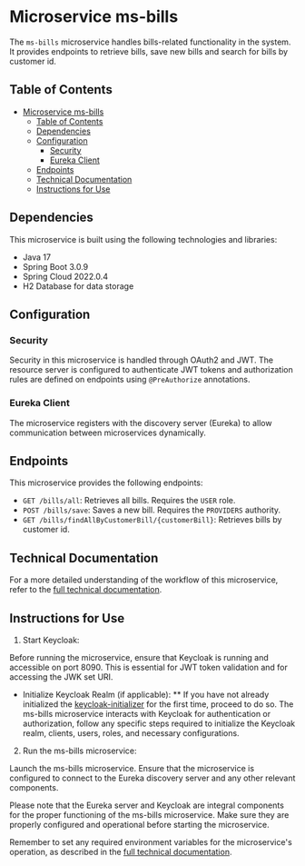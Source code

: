 # Microservice ms-bills

The `ms-bills` microservice handles bills-related functionality in the system. It provides endpoints to retrieve bills, save new bills and search for bills by customer id.

## Table of Contents

- [Microservice ms-bills](#microservice-ms-bills)
  - [Table of Contents](#table-of-contents)
  - [Dependencies](#dependencies)
  - [Configuration](#configuration)
    - [Security](#security)
    - [Eureka Client](#eureka-client)
  - [Endpoints](#endpoints)
  - [Technical Documentation](#technical-documentation)
  - [Instructions for Use](#instructions-for-use)

## Dependencies

This microservice is built using the following technologies and libraries:

- Java 17
- Spring Boot 3.0.9
- Spring Cloud 2022.0.4
- H2 Database for data storage

## Configuration

### Security

Security in this microservice is handled through OAuth2 and JWT. The resource server is configured to authenticate JWT tokens and authorization rules are defined on endpoints using `@PreAuthorize` annotations.

### Eureka Client

The microservice registers with the discovery server (Eureka) to allow communication between microservices dynamically.

## Endpoints

This microservice provides the following endpoints:

- `GET /bills/all`: Retrieves all bills. Requires the `USER` role.
- `POST /bills/save`: Saves a new bill. Requires the `PROVIDERS` authority.
- `GET /bills/findAllByCustomerBill/{customerBill}`: Retrieves bills by customer id.

## Technical Documentation

For a more detailed understanding of the workflow of this microservice, refer to the [full technical documentation](../README.md).

## Instructions for Use

1. Start Keycloak:

Before running the microservice, ensure that Keycloak is running and accessible on port 8090. This is essential for JWT token validation and for accessing the JWK set URI.

- Initialize Keycloak Realm (if applicable): \*\* If you have not already initialized the [keycloak-initializer](../keycloak-initializer/) for the first time, proceed to do so. The ms-bills microservice interacts with Keycloak for authentication or authorization, follow any specific steps required to initialize the Keycloak realm, clients, users, roles, and necessary configurations.

2. Run the ms-bills microservice:

Launch the ms-bills microservice. Ensure that the microservice is configured to connect to the Eureka discovery server and any other relevant components.

Please note that the Eureka server and Keycloak are integral components for the proper functioning of the ms-bills microservice. Make sure they are properly configured and operational before starting the microservice.

Remember to set any required environment variables for the microservice's operation, as described in the [full technical documentation](../README.md).
